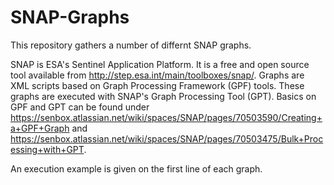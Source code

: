 # SNAP-Graphs
This repository gathers a number of differnt SNAP graphs.

SNAP is ESA's Sentinel Application Platform. It is a free and open source tool available from http://step.esa.int/main/toolboxes/snap/.
Graphs are XML scripts based on Graph Processing Framework (GPF) tools. These graphs are executed with SNAP's Graph Processing Tool (GPT). Basics on GPF and GPT can be found under https://senbox.atlassian.net/wiki/spaces/SNAP/pages/70503590/Creating+a+GPF+Graph and https://senbox.atlassian.net/wiki/spaces/SNAP/pages/70503475/Bulk+Processing+with+GPT.

An execution example is given on the first line of each graph.
